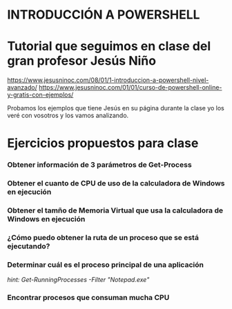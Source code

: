 # INTRODUCCIÓN A POWERSHELL

# Tutorial que seguimos en clase del gran profesor Jesús Niño
https://www.jesusninoc.com/08/01/1-introduccion-a-powershell-nivel-avanzado/
https://www.jesusninoc.com/01/01/curso-de-powershell-online-y-gratis-con-ejemplos/

Probamos los ejemplos que tiene Jesús en su página durante la clase yo los veré con vosotros y los vamos analizando.

# Ejercicios propuestos para clase

### Obtener información de 3 parámetros de Get-Process

### Obtener el cuanto de CPU de uso de la calculadora de Windows en ejecución

### Obtener el tamño de Memoria Virtual que usa la calculadora de Windows en ejecución

### ¿Cómo puedo obtener la ruta de un proceso que se está ejecutando?

### Determinar cuál es el proceso principal de una aplicación
*hint: Get-RunningProcesses -Filter "*Notepad.exe*"*

### Encontrar procesos que consuman mucha CPU

